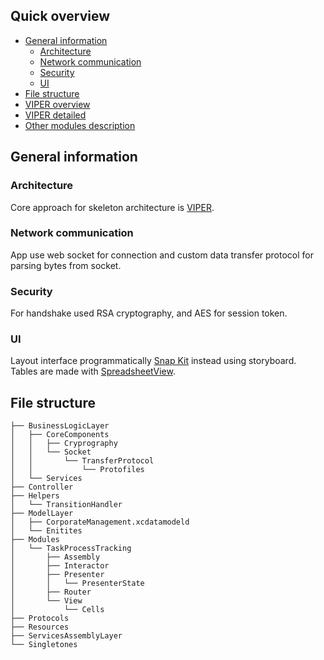 ## Quick overview
- [General information](#general-information)
  - [Architecture](#architecture)
  - [Network communication](#network-communication)
  - [Security](#security)
  - [UI](#ui)
- [File structure](#file-structure)
- [VIPER overview](#viper-overview)
- [VIPER detailed](#viper-detailed)
- [Other modules description](#other-modules-description)

## General information
### Architecture
Core approach for skeleton architecture is [VIPER](https://github.com/strongself/The-Book-of-VIPER).
### Network communication
App use web socket for connection and custom data transfer protocol for parsing bytes from socket.  
### Security
For handshake used RSA cryptography, and AES for session token.
### UI
Layout interface programmatically [Snap Kit](https://github.com/SnapKit/SnapKit) instead using storyboard. Tables are made with [SpreadsheetView](https://github.com/kishikawakatsumi/SpreadsheetView).
## File structure
```
├── BusinessLogicLayer
│   ├── CoreComponents
│   │   ├── Cryprography
│   │   └── Socket
│   │       └── TransferProtocol
│   │           └── Protofiles
│   └── Services
├── Controller
├── Helpers
│   └── TransitionHandler
├── ModelLayer
│   ├── CorporateManagement.xcdatamodeld
│   └── Enitites
├── Modules
│   └── TaskProcessTracking
│       ├── Assembly
│       ├── Interactor
│       ├── Presenter
│       │   └── PresenterState
│       ├── Router
│       └── View
│           └── Cells
├── Protocols
├── Resources
├── ServicesAssemblyLayer
└── Singletones
```
